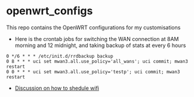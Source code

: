 # openwrt_configs
This repo contains the OpenWRT configurations for my customisations

- Here is the crontab jobs for switching the WAN connection at 8AM morning and 12 midnight, and taking backup of stats at every 6 hours
```
0 */6 * * * /etc/init.d/rrdbackup backup
0 8 * * * uci set mwan3.all.use_policy='all_wans'; uci commit; mwan3 restart
0 0 * * * uci set mwan3.all.use_policy='testp'; uci commit; mwan3 restart
```
- [Discussion on how to shedule wifi](https://forum.openwrt.org/t/scheduling-on-off-wifi/3385/25)
